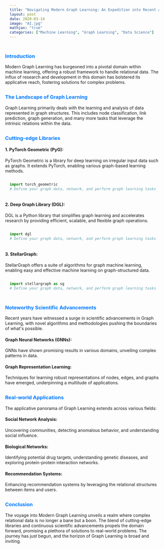 ```yaml
---
title: "Navigating Modern Graph Learning: An Expedition into Recent Advances and Applications"
layout: post
date: 2020-03-14
image: "AI.jpg"
mathjax: "true"
categories: ["Machine Learning", "Graph Learning", "Data Science"]
---
```


<style>
  h2 {
    border-bottom: 2px solid #EA950B;
    padding-bottom: 10px;
    margin-top: 40px;
  }

  h3 {
    color: #007bff;
    margin-top: 30px;
  }

  pre {
    background-color: #f9f9f9;
    padding: 15px;
    border-radius: 5px;
  }
</style>

### Introduction

Modern Graph Learning has burgeoned into a pivotal domain within machine learning, offering a robust framework to handle relational data. The influx of research and development in this domain has bolstered its applicative reach, fostering solutions for complex problems.

### The Landscape of Graph Learning

Graph Learning primarily deals with the learning and analysis of data represented in graph structures. This includes node classification, link prediction, graph generation, and many more tasks that leverage the intrinsic relations within the data.

### Cutting-edge Libraries

#### 1. **PyTorch Geometric (PyG)**:
PyTorch Geometric is a library for deep learning on irregular input data such as graphs. It extends PyTorch, enabling various graph-based learning methods.

```python
import torch_geometric
# Define your graph data, network, and perform graph learning tasks
```

#### 2. Deep Graph Library (DGL):
DGL is a Python library that simplifies graph learning and accelerates research by providing efficient, scalable, and flexible graph operations.

```python
import dgl
# Define your graph data, network, and perform graph learning tasks
```

#### 3. StellarGraph:
StellarGraph offers a suite of algorithms for graph machine learning, enabling easy and effective machine learning on graph-structured data.

```python
import stellargraph as sg
# Define your graph data, network, and perform graph learning tasks
```

### Noteworthy Scientific Advancements
Recent years have witnessed a surge in scientific advancements in Graph Learning, with novel algorithms and methodologies pushing the boundaries of what's possible.

#### Graph Neural Networks (GNNs):
GNNs have shown promising results in various domains, unveiling complex patterns in data.

#### Graph Representation Learning:
Techniques for learning robust representations of nodes, edges, and graphs have emerged, underpinning a multitude of applications.

### Real-world Applications
The applicative panorama of Graph Learning extends across various fields:

#### Social Network Analysis:
Uncovering communities, detecting anomalous behavior, and understanding social influence.

#### Biological Networks:
Identifying potential drug targets, understanding genetic diseases, and exploring protein-protein interaction networks.

#### Recommendation Systems:
Enhancing recommendation systems by leveraging the relational structures between items and users.

### Conclusion
The voyage into Modern Graph Learning unveils a realm where complex relational data is no longer a bane but a boon. The blend of cutting-edge libraries and continuous scientific advancements propels the domain forward, promising a plethora of solutions to real-world problems. The journey has just begun, and the horizon of Graph Learning is broad and inviting.

